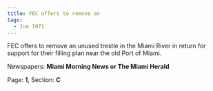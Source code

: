```yaml
---  
title: FEC offers to remove an  
tags:  
  - Jun 1971  
---  
```

  
FEC offers to remove an unused trestle in the Miami River in return for support for their filling plan near the old Port of Miami.  
  
Newspapers: **Miami Morning News or The Miami Herald**  
  
Page: **1**, Section: **C** 
